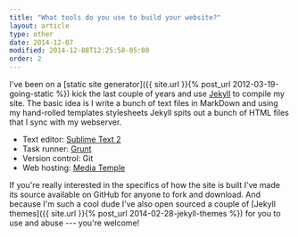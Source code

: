 ```yaml
---
title: "What tools do you use to build your website?"
layout: article
type: other
date: 2014-12-07
modified: 2014-12-08T12:25:58-05:00
order: 2
---
```


I've been on a [static site generator]({{ site.url }}{% post_url 2012-03-19-going-static %}) kick the last couple of years and use [Jekyll](http://jekyllrb.com) to compile my site. The basic idea is I write a bunch of text files in MarkDown and using my hand-rolled templates stylesheets Jekyll spits out a bunch of HTML files that I sync with my webserver.

* Text editor: [Sublime Text 2](http://www.sublimetext.com)
* Task runner: [Grunt](http://gruntjs.com)
* Version control: Git
* Web hosting: [Media Temple](http://mediatemple.com)

If you're really interested in the specifics of how the site is built I've made its source available on GitHub for anyone to fork and download. And because I'm such a cool dude I've also open sourced a couple of [Jekyll themes]({{ site.url }}{% post_url 2014-02-28-jekyll-themes %}) for you to use and abuse --- you're welcome!
